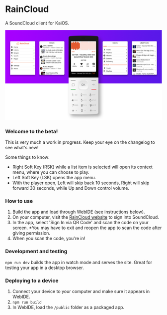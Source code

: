 # RainCloud

A SoundCloud client for KaiOS.

![Dashboard view](/promo/device_banner.png?raw=true)

### Welcome to the beta!

This is very much a work in progress. Keep your eye on the changelog to see what's new!

Some things to know:

- Right Soft Key (RSK) while a list item is selected will open its context menu, where you can choose to play.
- Left Soft Key (LSK) opens the app menu.
- With the player open, Left will skip back 10 seconds, Right will skip forward 30 seconds, while Up and Down control volume.

### How to use

1. Build the app and load through WebIDE (see instructions below).
2. On your computer, visit the [RainCloud website](https://app.vulpine.fm/) to sign into SoundCloud.
3. In the app, select 'Sign In via QR Code' and scan the code on your screen. \*You may have to exit and reopen the app to scan the code after giving permission.
4. When you scan the code, you're in!

### Development and testing

`npm run dev` builds the app in watch mode and serves the site. Great for testing your app in a desktop browser.

### Deploying to a device

1. Connect your device to your computer and make sure it appears in WebIDE.
2. `npm run build`
3. In WebIDE, load the `/public` folder as a packaged app.
